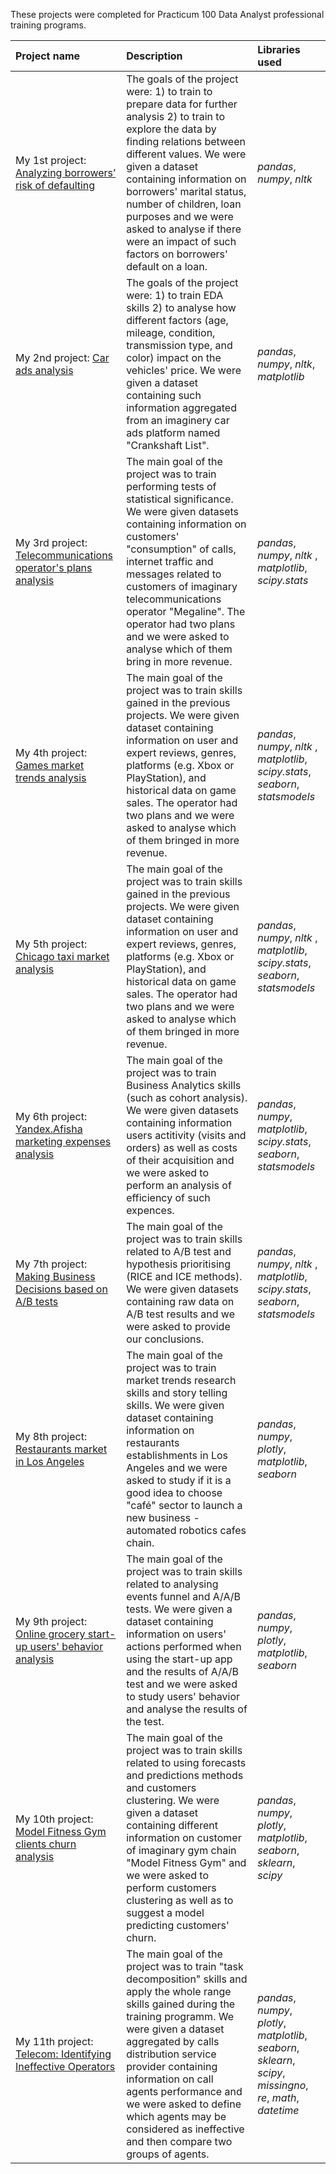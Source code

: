 These projects were completed for Practicum 100 Data Analyst professional training programs.

| Project name | Description | Libraries used | 
| :---------------------- | :---------------------- | :---------------------- |
| My 1st project: [Analyzing borrowers’ risk of defaulting](project_1) | The goals of the project were: 1) to train to prepare data for further analysis 2) to train to explore the data by finding relations between different values.  We were given a dataset containing information on borrowers' marital status, number of children, loan purposes and we were asked to analyse if there were an impact of such factors on  borrowers' default on a loan.| *pandas*, *numpy*, *nltk* |
| My 2nd project: [Car ads analysis](project_2) | The goals of the project were: 1) to train EDA skills 2) to analyse how different factors (age, mileage, condition, transmission type, and color) impact on the vehicles' price.  We were given a dataset containing such information aggregated from an imaginery car ads platform named "Crankshaft List".| *pandas*, *numpy*, *nltk*, *matplotlib*|
| My 3rd project: [Telecommunications operator's plans analysis](real_estate) | The main goal of the project was to train performing tests of statistical significance. We were given datasets containing information on customers' "consumption" of calls, internet traffic and messages related to customers of imaginary telecommunications operator "Megaline". The operator had two plans and we were asked to analyse which of them bring in more revenue.| *pandas*, *numpy*, *nltk* , *matplotlib*, *scipy.stats*|
| My 4th project: [Games market trends analysis](real_estate) | The main goal of the project was to train skills gained in the previous projects. We were given dataset containing information on user and expert reviews, genres, platforms (e.g. Xbox or PlayStation), and historical data on game sales. The operator had two plans and we were asked to analyse which of them bringed in more revenue.| *pandas*, *numpy*, *nltk* , *matplotlib*, *scipy.stats*, *seaborn*, *statsmodels*|
| My 5th project: [Chicago taxi market analysis](real_estate) | The main goal of the project was to train skills gained in the previous projects. We were given dataset containing information on user and expert reviews, genres, platforms (e.g. Xbox or PlayStation), and historical data on game sales. The operator had two plans and we were asked to analyse which of them bringed in more revenue.| *pandas*, *numpy*, *nltk* , *matplotlib*, *scipy.stats*, *seaborn*, *statsmodels*|
| My 6th project: [Yandex.Afisha marketing expenses analysis](real_estate) | The main goal of the project was to train Business Analytics skills (such as cohort analysis). We were given datasets containing information users actitivity (visits and orders) as well as costs of their acquisition and we were asked to perform an analysis of efficiency of such expences.| *pandas*, *numpy*, *matplotlib*, *scipy.stats*, *seaborn*, *statsmodels*|
| My 7th project: [Making Business Decisions based on A/B tests](real_estate) | The main goal of the project was to train skills related to A/B test and hypothesis prioritising (RICE and ICE methods). We were given datasets containing raw data on A/B test results and we were asked to provide our conclusions.| *pandas*, *numpy*, *nltk* , *matplotlib*, *scipy.stats*, *seaborn*, *statsmodels*|
| My 8th project: [Restaurants market in Los Angeles](real_estate) | The main goal of the project was to train market trends research skills and story telling skills. We were given dataset containing information on restaurants establishments in Los Angeles and we were asked to study if it is a good idea to choose "café" sector to launch a new business - automated robotics cafes chain.| *pandas*, *numpy*, *plotly*, *matplotlib*, *seaborn*|
| My 9th project: [Online grocery start-up users' behavior analysis](real_estate) | The main goal of the project was to train skills related to analysing events funnel and A/A/B tests. We were given a dataset containing information on users' actions performed when using the start-up app and the results of A/A/B test  and  we were asked to study users' behavior and analyse the results of the test.| *pandas*, *numpy*, *plotly*, *matplotlib*, *seaborn*|
| My 10th project: [Model Fitness Gym clients churn analysis](real_estate) | The main goal of the project was to train skills related to using forecasts and predictions methods and customers clustering. We were given a dataset containing different information on customer of imaginary gym chain "Model Fitness Gym" and we were asked to perform customers clustering as well as to suggest a model predicting customers' churn.| *pandas*, *numpy*, *plotly*, *matplotlib*, *seaborn*, *sklearn*, *scipy*|
| My 11th project: [Telecom: Identifying Ineffective Operators](real_estate) | The main goal of the project was to train "task decomposition" skills and apply the whole range skills gained during the training programm. We were given a dataset aggregated by calls distribution service provider containing information on call agents performance and we were asked to define which agents may be considered as ineffective and then compare two groups of agents.| *pandas*, *numpy*, *plotly*, *matplotlib*, *seaborn*, *sklearn*, *scipy*, *missingno*, *re*, *math*, *datetime*|
